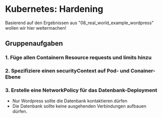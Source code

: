 # Kubernetes: Hardening

Basierend auf den Ergebnissen aus "08_real_world_example_wordpress" wollen wir hier weitermachen!

## Gruppenaufgaben

### 1. Füge allen Containern Resource requests und limits hinzu

### 2. Spezifiziere einen securityContext auf Pod- und Conainer-Ebene

### 3. Erstelle eine NetworkPolicy für das Datenbank-Deployment

* Nur Wordpress sollte die Datenbank kontaktieren dürfen
* Die Datenbank sollte keine ausgehenden Verbindungen aufbauen dürfen.